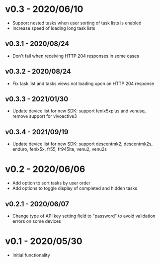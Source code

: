 # v0.3 - 2020/06/10

- Support nested tasks when user sorting of task lists is enabled
- Increase speed of loading long task lists

## v0.3.1 - 2020/08/24

- Don't fail when receiving HTTP 204 responses in some cases

## v0.3.2 - 2020/08/24

- Fix task list and tasks views not loading upon an HTTP 204 response

## v0.3.3 - 2021/01/30

- Update device list for new SDK: support fenix5xplus and venusq, remove support for vivoactive3

## v0.3.4 - 2021/09/19

- Update device list for new SDK: support descentmk2, descentmk2s, enduro, fenix5x, fr55, fr945lte, venu2, venu2s

# v0.2 - 2020/06/06

- Add option to sort tasks by user order
- Add options to toggle display of completed and hidden tasks

## v0.2.1 - 2020/06/07

- Change type of API key setting field to "password" to avoid validation errors on some devices

# v0.1 - 2020/05/30

- Initial functionality

